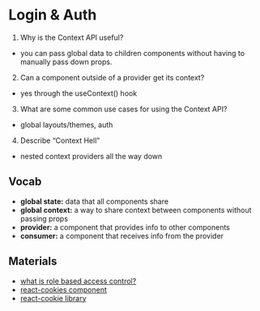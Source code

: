 # Login & Auth

1. Why is the Context API useful?

- you can pass global data to children components without having to manually pass down props.

2. Can a component outside of a provider get its context?

- yes through the useContext() hook

3. What are some common use cases for using the Context API?

- global layouts/themes, auth

4. Describe “Context Hell”

- nested context providers all the way down

## Vocab

- **global state:** data that all components share
- **global context:** a way to share context between components without passing props
- **provider:** a component that provides info to other components
- **consumer:** a component that receives info from the provider

## Materials

- [what is role based access control?]()
- [react-cookies component]()
- [react-cookie library]()
